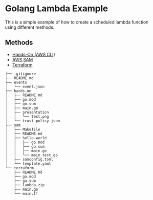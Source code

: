 # Golang Lambda Example

This is a simple example of how to create a scheduled lambda function using different methods.

## Methods

- [Hands-On (AWS CLI)](./hands-on)
- [AWS SAM](./sam)
- [Terraform](./terraform)

```tree
├── .gitignore
├── README.md
├── events
│   └── event.json
├── hands-on
│   ├── README.md
│   ├── go.mod
│   ├── go.sum
│   ├── main.go
│   ├── presentation
│   │   └── test.png
│   └── trust-policy.json
├── sam
│   ├── Makefile
│   ├── README.md
│   ├── hello-world
│   │   ├── go.mod
│   │   ├── go.sum
│   │   ├── main.go
│   │   └── main_test.go
│   ├── samconfig.toml
│   └── template.yaml
└── terraform
    ├── README.md
    ├── go.mod
    ├── go.sum
    ├── lambda.zip
    ├── main.go
    └── main.tf
```